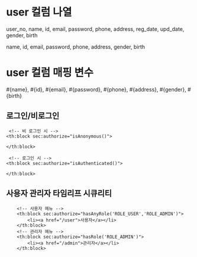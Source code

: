 
# user 컬럼 나열
user_no, name, id, email, password, phone, address, reg_date, upd_date, gender, birth

name, id, email, password, phone, address, gender, birth

# user 컬럼 매핑 변수
#{name}, #{id}, #{email}, #{password}, #{phone}, #{address}, #{gender}, #{birth}


## 로그인/비로그인
```
 <!-- 비 로그인 시 -->
<th:block sec:authorize="isAnonymous()">

</th:block>
```

```
 <!-- 로그인 시 -->
<th:block sec:authorize="isAuthenticated()">

</th:block>
```

## 사용자 관리자 타임리프 시큐리티
```
    <!-- 사용자 메뉴 -->
    <th:block sec:authorize="hasAnyRole('ROLE_USER','ROLE_ADMIN')">
        <li><a href="/user">사용자</a></li>
    </th:block>
    <!-- 관리자 메뉴 -->
    <th:block sec:authorize="hasRole('ROLE_ADMIN')">
        <li><a href="/admin">관리자</a></li>
    </th:block>
```